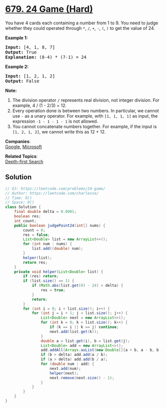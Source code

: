 # [679. 24 Game (Hard)](https://leetcode.com/problems/24-game/)

<p>
You have 4 cards each containing a number from 1 to 9.  You need to judge whether they could operated through <code>*</code>, <code>/</code>, <code>+</code>, <code>-</code>, <code>(</code>, <code>)</code> to get the value of 24.
</p>

<p><b>Example 1:</b><br>
</p><pre><b>Input:</b> [4, 1, 8, 7]
<b>Output:</b> True
<b>Explanation:</b> (8-4) * (7-1) = 24
</pre>
<p></p>

<p><b>Example 2:</b><br>
</p><pre><b>Input:</b> [1, 2, 1, 2]
<b>Output:</b> False
</pre>
<p></p>

<p><b>Note:</b><br>
</p><ol>
<li>The division operator <code>/</code> represents real division, not integer division.  For example, 4 / (1 - 2/3) = 12.</li>
<li>Every operation done is between two numbers.  In particular, we cannot use <code>-</code> as a unary operator.  For example, with <code>[1, 1, 1, 1]</code> as input, the expression <code>-1 - 1 - 1 - 1</code> is not allowed.</li>
<li>You cannot concatenate numbers together.  For example, if the input is <code>[1, 2, 1, 2]</code>, we cannot write this as 12 + 12.</li>
</ol>
<p></p>
<p></p>

**Companies**:  
[Google](https://leetcode.com/company/google), [Microsoft](https://leetcode.com/company/microsoft)

**Related Topics**:  
[Depth-first Search](https://leetcode.com/tag/depth-first-search/)

## Solution 

```java
// OJ: https://leetcode.com/problems/24-game/
// Author: https://leetcode.com/charlesna/
// Time: O()
// Space: O()
class Solution {
    final double delta = 0.0001;
    boolean res;
    int count;
    public boolean judgePoint24(int[] nums) {
        count = 0;
        res = false;
        List<Double> list = new ArrayList<>();
        for (int num : nums) {
            list.add((double) num);
        }
        helper(list);
        return res;
    }    
    private void helper(List<Double> list) {
        if (res) return;
        if (list.size() == 1) {
            if (Math.abs(list.get(0) - 24) < delta) {
                res = true;
            }
            return;
        }
        for (int i = 0; i < list.size(); i++) {
            for (int j = i + 1; j < list.size(); j++) {
                List<Double> next = new ArrayList<>();
                for (int k = 0; k < list.size(); k++) {
                    if (k == i || k == j) continue;
                    next.add(list.get(k));
                }
                double a = list.get(i), b = list.get(j);
                List<Double> add = new ArrayList<>();
                add.addAll(Arrays.asList(new Double[]{a + b, a - b, b - a, a * b}));
                if (b > delta) add.add(a / b);
                if (a > delta) add.add(b / a);
                for (double num : add) {
                    next.add(num);
                    helper(next);
                    next.remove(next.size() - 1);
                }
            }
        }
    }
}
```